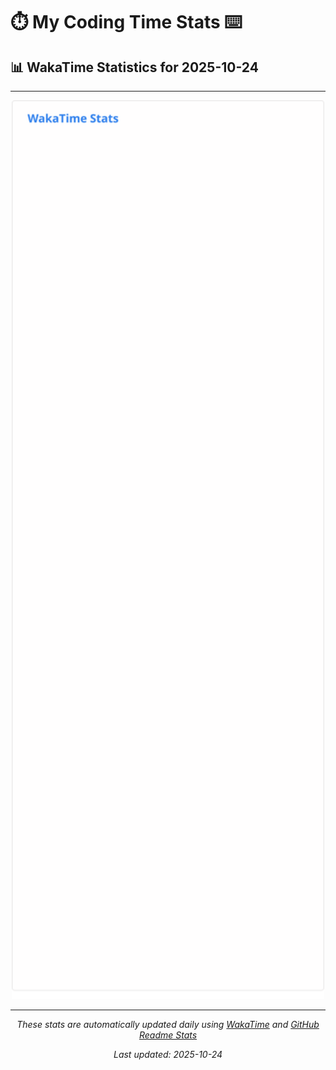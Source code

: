 # ⏱️ My Coding Time Stats ⌨️

## 📊 WakaTime Statistics for 2025-10-24

---

<div align="center">

<img src="./images/wakatime-stats-2025-10-24.svg" alt="WakaTime Stats" width="500">

</div>

---

<div align="center">

*These stats are automatically updated daily using [WakaTime](https://wakatime.com) and [GitHub Readme Stats](https://github.com/anuraghazra/github-readme-stats)*

*Last updated: 2025-10-24*
</div>
